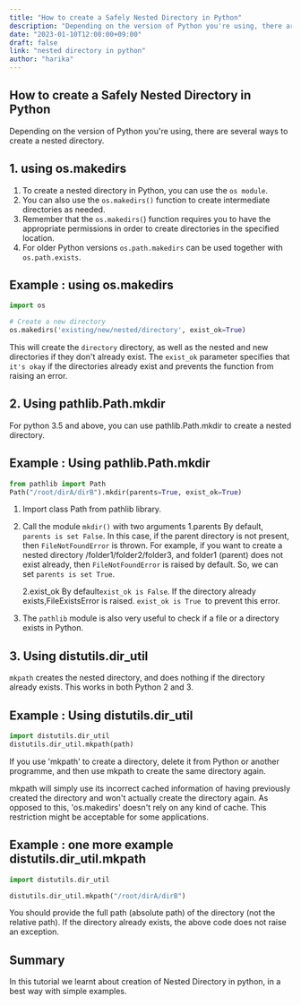 ```yaml
---
title: "How to create a Safely Nested Directory in Python"
description: "Depending on the version of Python you're using, there are several ways to create a nested directory"
date: "2023-01-10T12:00:00+09:00"
draft: false
link: "nested directory in python"
author: "harika"
---
```


## How to create a Safely Nested Directory in Python
Depending on the version of Python you're using, there are several ways to create a nested directory. 

## 1. using os.makedirs

1. To create a nested directory in Python, you can use the `os module`.
2. You can also use the `os.makedirs()` function to create intermediate directories as needed. 
3. Remember that the `os.makedirs(`) function requires you to have the appropriate permissions in order to create directories in the specified location. 
4. For older Python versions `os.path.makedirs` can be used together with 
`os.path.exists`.


## Example : using os.makedirs

```python
import os

# Create a new directory
os.makedirs('existing/new/nested/directory', exist_ok=True)
```
This will create the `directory` directory, as well as the nested and new directories if they don't already exist. The `exist_ok` parameter specifies that `it's okay` if the directories already exist and prevents the function from raising an error.

## 2. Using pathlib.Path.mkdir 

For python 3.5 and above, you can use pathlib.Path.mkdir to create a nested directory.

## Example : Using pathlib.Path.mkdir 

```python
from pathlib import Path
Path("/root/dirA/dirB").mkdir(parents=True, exist_ok=True)
```

1. Import class Path from pathlib library.

2. Call the module `mkdir()` with two arguments 
   1.parents 
   By default, `parents is set False`. In this case, if the parent directory is not present, then `FileNotFoundError` is thrown. 
   For example, if you want to create a nested directory /folder1/folder2/folder3, and folder1 (parent) does not exist already, then `FileNotFoundError` is raised by default. So, we can set
   `parents is set True`.

   2.exist_ok
   By default`exist_ok is False`. 
   If the directory already exists,FileExistsError is raised. 
   `exist_ok is True `to prevent this error.

3. The `pathlib` module is also very useful to check if a file or a directory exists in Python.

## 3. Using distutils.dir_util

`mkpath` creates the nested directory, and does nothing if the directory already exists. This works in both Python 2 and 3.
 
## Example :  Using distutils.dir_util

```python
import distutils.dir_util
distutils.dir_util.mkpath(path)
```

If you use 'mkpath' to create a directory, delete it from Python or another programme, and then use mkpath to create the same directory again.

mkpath will simply use its incorrect cached information of having previously created the directory and won't actually create the directory again.
As opposed to this, 'os.makedirs' doesn't rely on any kind of cache.
This restriction might be acceptable for some applications. 

## Example : one more example distutils.dir_util.mkpath

```python
import distutils.dir_util

distutils.dir_util.mkpath("/root/dirA/dirB")
```
You should provide the full path (absolute path) of the directory (not the relative path). If the directory already exists, the above code does not raise an exception.

## Summary
In this tutorial we learnt about creation of Nested Directory in python, 
in a best way with simple examples.